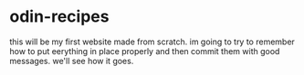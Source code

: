 # odin-recipes

this will be my first website made from scratch. im going to try to remember how to put eerything in place properly and then commit them with good messages. we'll see how it goes.